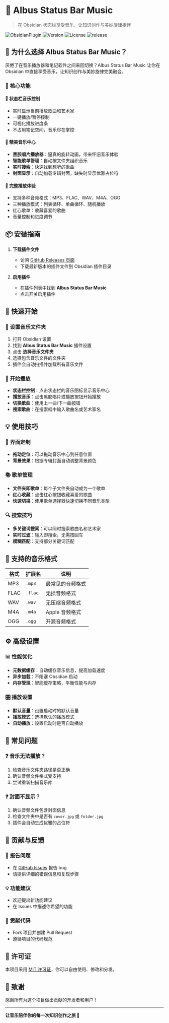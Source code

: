 # 🎵 Albus Status Bar Music

> 在 Obsidian 状态栏享受音乐，让知识创作与美妙旋律相伴

![ObsidianPlugin](https://img.shields.io/badge/Obsidian-Plugin-red?logo=obsidian)
![Version](https://img.shields.io/badge/Version-0.0.5-blue)
![License](https://img.shields.io/badge/License-MIT-green)
![release](https://img.shields.io/github/downloads/AlbusGuo/albus-status-bar-music/total?style=flat&label=Total%20Downloads)

## 🌟 为什么选择 Albus Status Bar Music？

厌倦了在音乐播放器和笔记软件之间来回切换？Albus Status Bar Music 让你在 Obsidian 中直接享受音乐，让知识创作与美妙旋律完美融合。

### 🎵 **核心功能**

#### 📱 **状态栏音乐控制**
- 实时显示当前播放歌曲和艺术家
- 一键播放/暂停控制
- 可视化播放进度条
- 不占用笔记空间，音乐尽在掌控

#### 🎨 **精美音乐中心**
- **黑胶唱片播放器**：逼真的旋转动画，带来怀旧音乐体验
- **智能歌单管理**：自动按文件夹组织音乐
- **实时搜索**：快速找到想听的歌曲
- **封面显示**：自动加载专辑封面，缺失时显示优雅占位符


#### 🎵 **完整播放体验**
- 支持多种音频格式：MP3、FLAC、WAV、M4A、OGG
- 三种播放模式：列表循环、单曲循环、随机播放
- 红心歌单：收藏喜爱的歌曲
- 音量控制和进度调节

## 📦 安装指南


1. **下载插件文件**
   - 访问 [GitHub Releases 页面](https://github.com/AlbusGuo/albus-status-bar-music/releases)
   - 下载最新版本的插件文件到 Obsidian 插件目录

2. **启用插件**
   - 在插件列表中找到 **Albus Status Bar Music**
   - 点击开关启用插件



## 🎯 快速开始

### 📁 **设置音乐文件夹**

1. 打开 Obsidian 设置
2. 找到 **Albus Status Bar Music** 插件设置
3. 点击 **选择音乐文件夹**
4. 选择包含音乐文件的文件夹
5. 插件会自动扫描并加载所有音乐文件

### 🎵 **开始播放**

- **状态栏控制**：点击状态栏的音乐图标显示音乐中心
- **播放音乐**：点击黑胶唱片或播放按钮开始播放
- **切换歌曲**：使用上一曲/下一曲按钮
- **搜索歌曲**：在搜索框中输入歌曲名或艺术家名


## 💡 使用技巧

### 🎨 **界面定制**
- **拖动定位**：可以拖动音乐中心到任意位置
- **背景效果**：根据专辑封面自动调整背景颜色

### 📚 **歌单管理**
- **文件夹即歌单**：每个子文件夹自动成为一个歌单
- **红心收藏**：点击红心按钮收藏喜爱的歌曲
- **快速切换**：使用歌单选择器快速切换不同音乐类型

### 🔍 **搜索技巧**
- **多关键词搜索**：可以同时搜索歌曲名和艺术家
- **实时过滤**：输入即搜索，无需按回车
- **模糊匹配**：支持部分关键词匹配

## 🎵 支持的音乐格式

| 格式 | 扩展名 | 说明 |
|------|--------|------|
| MP3 | `.mp3` | 最常见的音频格式 |
| FLAC | `.flac` | 无损音频格式 |
| WAV | `.wav` | 无压缩音频格式 |
| M4A | `.m4a` | Apple 音频格式 |
| OGG | `.ogg` | 开源音频格式 |

## ⚙️ 高级设置

### 📊 **性能优化**
- **元数据缓存**：自动缓存音乐信息，提高加载速度
- **异步加载**：不阻塞 Obsidian 启动
- **内存管理**：智能缓存策略，平衡性能与内存

### 🎛️ **播放设置**
- **默认音量**：设置启动时的默认音量
- **播放模式**：选择默认的播放模式
- **自动播放**：设置启动时是否自动播放

## 🐛 常见问题

### ❓ **音乐无法播放？**
1. 检查音乐文件夹路径是否正确
2. 确认音频文件格式受支持
3. 尝试重新扫描音乐库

### ❓ **封面不显示？**
1. 确认音频文件包含封面信息
2. 检查文件夹中是否有 `cover.jpg` 或 `folder.jpg`
3. 插件会自动生成优雅的占位符

## 🤝 贡献与反馈

### 🐛 **报告问题**
- 在 [GitHub Issues](https://github.com/your-username/albus-status-bar-music/issues) 报告 bug
- 请提供详细的错误信息和复现步骤

### 💡 **功能建议**
- 欢迎提出新功能建议
- 在 Issues 中描述你希望的功能

### 🎨 **贡献代码**
- Fork 项目并创建 Pull Request
- 遵循项目的代码规范

## 📄 许可证

本项目采用 [MIT 许可证](LICENSE)，你可以自由使用、修改和分发。

## 🙏 致谢

感谢所有为这个项目做出贡献的开发者和用户！

---

**让音乐陪伴你的每一次知识创作之旅 🎵**
